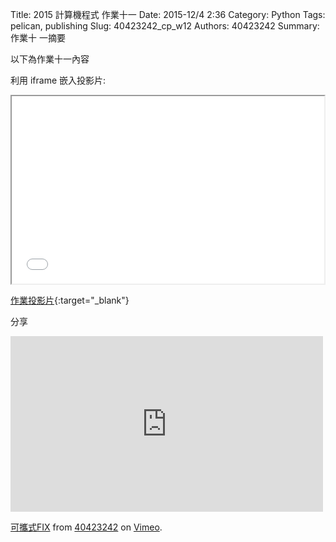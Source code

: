 Title: 2015 計算機程式 作業十一
Date: 2015-12/4 2:36
Category: Python
Tags: pelican, publishing
Slug: 40423242_cp_w12
Authors: 40423242
Summary: 作業十 一摘要

以下為作業十一內容

利用 iframe 嵌入投影片:

<iframe src="40423242_cp_w12_p.html" width="500" height="300"></iframe>

[作業投影片](40423242_cp_w12_p.html){:target="_blank"}

分享
<iframe src="https://player.vimeo.com/video/150477842" width="500" height="281" frameborder="0" webkitallowfullscreen mozallowfullscreen allowfullscreen></iframe> <p><a href="https://vimeo.com/150477842">可攜式FIX</a> from <a href="https://vimeo.com/user46241007">40423242</a> on <a href="https://vimeo.com">Vimeo</a>.</p>